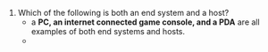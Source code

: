 1) Which of the following is both an end system and a host?
   - a **PC, an internet connected game console, and a PDA** are all examples of both end systems and hosts.
   - 
